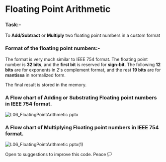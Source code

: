 # Floating Point Arithmetic

### Task:-
To **Add/Subtract** or **Multiply** two floating point numbers in a custom format

### Format of the floating point numbers:-
The format is very much similar to IEEE 754 format.
The floating point number is **32 bits**, and the **first bit** is reserved for **sign-bit**. The following **12 bits** are for exponents in 2's complement format, and the rest **19 bits** are for **mantissa** in normalized form.

The final result is stored in the memory.
### A Flow chart of Adding or Substrating Floating point numbers in IEEE 754 format.
![L06_FloatingPointArithmetic pptx](https://github.com/aaravjn/floating-point-arithmetic/assets/73699304/24412778-b21d-4d2c-aef1-11578fce2fcd)

### A Flow chart of Multiplying Floating point numbers in IEEE 754 format.
![L06_FloatingPointArithmetic pptx(1)](https://github.com/aaravjn/floating-point-arithmetic/assets/73699304/e255cf77-3733-4a71-9a56-cd32213d20ab)

Open to suggestions to improve this code.
Peace :white_flag:
